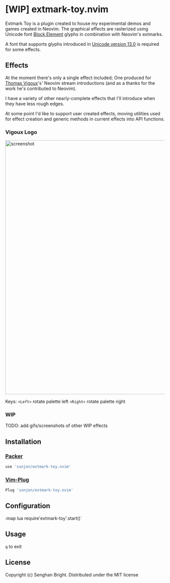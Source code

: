 # [WIP] extmark-toy.nvim

Extmark Toy is a plugin created to house my experimental demos and games created in Neovim.
The graphical effects are rasterized using Unicode font [Block Element](https://en.wikipedia.org/wiki/Block_elements) glyphs in combination with Neovim's extmarks.

A font that supports glyphs introduced in [Unicode version 13.0](https://unicode.org/versions/Unicode13.0.0/) is required for some effects.

## Effects

At the moment there's only a single effect included; One produced for [Thomas Vigoux](https://github.com/vigoux)'s' Neovim stream introductions (and as a thanks for the work he's contributed to Neovim).

I have a variety of other nearly-complete effects that I'll introduce when they have less rough edges.

At some point I'd like to support user created effects, moving utilities used for effect creation and generic methods in current effects into API functions.

### Vigoux Logo
<img src="https://raw.githubusercontent.com/sunjon/images/master/extmark-toy.gif" alt="screenshot" width="800"/>

Keys:
`<Left>`  rotate palette left
`<Right>` rotate palette right



### WIP

TODO: add gifs/screenshots of other WIP effects

## Installation

### [Packer](https://github.com/wbthomason/packer.nvim) 

```lua
use 'sunjon/extmark-toy.nvim'
```

### [Vim-Plug](https://github.com/junegunn/vim-plug)

```lua
Plug 'sunjon/extmark-toy.nvim'
```

## Configuration

:map <key> <cmd>lua require'extmark-toy'.start()`

## Usage

`q` to exit

## License

Copyright (c) Senghan Bright. Distributed under the MIT license
